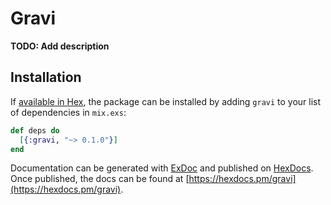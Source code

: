 # Gravi

**TODO: Add description**

## Installation

If [available in Hex](https://hex.pm/docs/publish), the package can be installed
by adding `gravi` to your list of dependencies in `mix.exs`:

```elixir
def deps do
  [{:gravi, "~> 0.1.0"}]
end
```

Documentation can be generated with [ExDoc](https://github.com/elixir-lang/ex_doc)
and published on [HexDocs](https://hexdocs.pm). Once published, the docs can
be found at [https://hexdocs.pm/gravi](https://hexdocs.pm/gravi).

